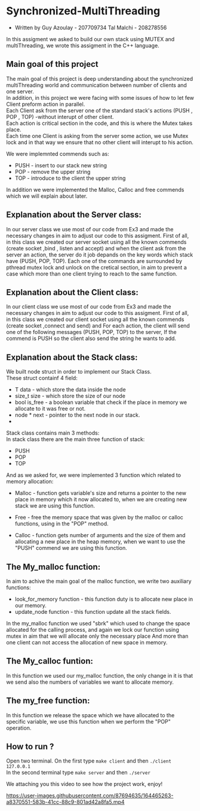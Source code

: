 # Synchronized-MultiThreading

* Written by Guy Azoulay - 207709734 
             Tal Malchi -  208278556
             
             
In this assigment we asked to build our own stack using MUTEX and multiThreading, we wrote this assigment in the C++ language.

## Main goal of this project
The main goal of this project is deep understanding about the synchronized multiThreading world and communication
between number of clients and one server.  
In addition, in this project we were facing with some issues of how to let few Client preform action in parallel.  
 Each Client ask from the server one of the standard stack's actions (PUSH , POP , TOP) -without interupt of other client.    
Each action is critical section in the code, and this is where the Mutex takes place.  
Each time one Client is asking from the server some action, we use Mutex lock and in that way we ensure that no other client will interupt to his action.

We were implemnted commends such as:
* PUSH - insert to our stack new string
* POP - remove the upper string 
* TOP - introduce to the client the upper string

In addition we were implemented the Malloc, Calloc and free commends which we will explain about later.

## Explanation about the Server class:

In our server class we use most of our code from Ex3 and made the necessary changes in aim to 
adjust our code to this assigment.
First of all, in this class we created our server socket using all the known commends (create socket ,bind , listen and accept)
and when the client ask from the server an action, the server do it job depands on the key words which stack have (PUSH, POP, TOP).
Each one of the commands are surrounded by pthread mutex lock and unlock on the cretical section, in aim to prevent a
case which more than one client trying to reach to the same function.

## Explanation about the Client class:

In our client class we use most of our code from Ex3 and made the necessary changes in aim to 
adjust our code to this assigment.
First of all, in this class we created our client socket using all the known commends (create socket ,connect and send)
and For each action, the client will send one of the following messages (PUSH, POP, TOP) to the server, 
If the commend is PUSH so the client also send the string he wants to add.


## Explanation about the Stack class:

We built node struct in order to implement our Stack Class.  
These struct containf 4 field: 
     
    
* T data - which store the data inside the node
* size_t size - which store the size of our node
* bool is_free - a boolean variable that check if the place in memory we allocate to it was free or not.
* node * next - pointer to the next node in our stack.
* 

Stack class contains main 3 methods:    
In stack class there are the main three function of stack:
* PUSH
* POP
* TOP

And as we asked for, we were implemented 3 function which related to memory allocation:
* Malloc - function gets variable's size and returns a pointer to the new place in memory which 
           it now allocated to, when we are creating new stack we are using this function.
           
* Free - free the memory space that was given by the malloc or calloc functions, using in the "POP" method.

* Calloc - function gets number of arguments and the size of them and allocating a new place in the heap memory,
           when we want to use the "PUSH" commend we are using this function.
           
           
           
           
## The My_malloc function:

In aim to achive the main goal of the malloc function, we write two auxiliary functions:

* look_for_memory function - this function duty is to allocate new place in our memory.
* update_node function - this function update all the stack fields.

In the my_malloc function we used "sbrk" which used to change the space allocated for the calling process,
and again we lock our function using mutex in aim that we will allocate only the necessary place And more than one client can not 
access the allocation of new space in memory. 


## The My_calloc funtion:

In this function we used our my_malloc function, the only change in it is that we send also the numbers
of variables we want to allocate memory.

## The my_free function:

In this function we release the space which we have allocated to the specific variable, 
we use this function when we perform the "POP" operation.


## How to run ?  
Open two terminal. On the first type `make client`  and then `./client 127.0.0.1`  
In the second terminal type `make server` and then `./server`

We attaching you this video to see how the project work, enjoy!



https://user-images.githubusercontent.com/87694635/164465263-a8370551-583b-41cc-88c9-801ad42a8fa5.mp4









             
